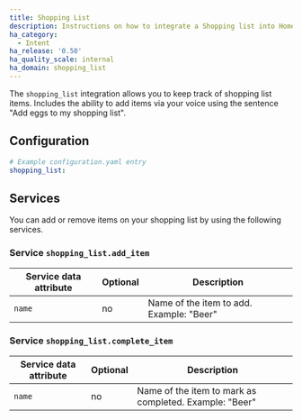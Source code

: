 ```yaml
---
title: Shopping List
description: Instructions on how to integrate a Shopping list into Home Assistant using Intent.
ha_category:
  - Intent
ha_release: '0.50'
ha_quality_scale: internal
ha_domain: shopping_list
---
```


The `shopping_list` integration allows you to keep track of shopping list items. Includes the ability to add items via your voice using the sentence "Add eggs to my shopping list".

## Configuration

```yaml
# Example configuration.yaml entry
shopping_list:
```

## Services

You can add or remove items on your shopping list by using the following services.

### Service `shopping_list.add_item`

| Service data attribute | Optional | Description                                            |
|------------------------|----------|--------------------------------------------------------|
| `name`                 |       no | Name of the item to add. Example: "Beer"               |

### Service `shopping_list.complete_item`

| Service data attribute | Optional | Description                                            |
|------------------------|----------|--------------------------------------------------------|
| `name`                 |       no | Name of the item to mark as completed. Example: "Beer" |
